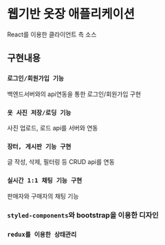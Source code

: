 # 웹기반 옷장 애플리케이션

React를 이용한 클라이언트 측 소스

## 구현내용

### `로그인/회원가입 기능`

백엔드서버와의 api연동을 통한 로그인/회원가입 구현

### `옷 사진 저장/로딩 기능`

사진 업로드, 로드 api를 서버와 연동

### `장터, 게시판 기능 구현`

글 작성, 삭제, 필터링 등 CRUD api를 연동

### `실시간 1:1 채팅 기능 구현`

판매자와 구매자의 채팅 기능

### `styled-components`와 bootstrap을 이용한 디자인

### `redux를 이용한 상태관리`